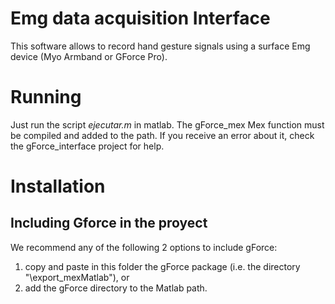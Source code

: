 # Emg data acquisition Interface
This software allows to record hand gesture signals using a surface Emg device (Myo Armband or GForce Pro).
# Running
Just run the script *ejecutar.m* in matlab. 
The gForce_mex Mex function must be compiled and added to the path. If you receive an error about it, check the gForce_interface project for help.

# Installation
## Including Gforce in the proyect
We recommend any of the following 2 options to include gForce:
1. copy and paste in this folder the gForce package (i.e. the directory "\export_mexMatlab\"), or
1. add the gForce directory to the Matlab path.